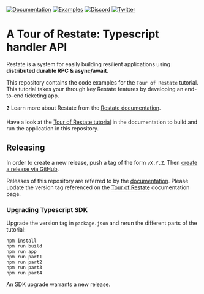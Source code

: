 [![Documentation](https://img.shields.io/badge/doc-reference-blue)](https://docs.restate.dev)
[![Examples](https://img.shields.io/badge/view-examples-blue)](https://github.com/restatedev/examples)
[![Discord](https://img.shields.io/badge/join-discord-purple)](https://discord.gg/skW3AZ6uGd)
[![Twitter](https://img.shields.io/twitter/follow/restatedev.svg?style=social&label=Follow)](https://twitter.com/intent/follow?screen_name=restatedev)

# A Tour of Restate: Typescript handler API

Restate is a system for easily building resilient applications using **distributed durable RPC & async/await**.

This repository contains the code examples for the `Tour of Restate` tutorial.
This tutorial takes your through key Restate features by developing an end-to-end ticketing app.

❓ Learn more about Restate from the [Restate documentation](https://docs.restate.dev).

Have a look at the [Tour of Restate tutorial](https://docs.restate.dev/tour) in the documentation to build and run the application in this repository.

## Releasing

In order to create a new release, push a tag of the form `vX.Y.Z`.
Then [create a release via GitHub](https://github.com/restatedev/tour-of-restate-typescript/releases).

Releases of this repository are referred to by the [documentation](https://github.com/restatedev/documentation).
Please update the version tag referenced on the [Tour of Restate](https://github.com/restatedev/documentation/blob/main/docs/tour.mdx) documentation page.

### Upgrading Typescript SDK
Upgrade the version tag in `package.json` and rerun the different parts of the tutorial:
```
npm install
npm run build
npm run app
npm run part1
npm run part2
npm run part3
npm run part4
```

An SDK upgrade warrants a new release.
